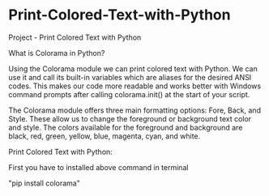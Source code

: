 # Print-Colored-Text-with-Python
Project - Print Colored Text with Python

What is Colorama in Python?

Using the Colorama module we can print colored text with Python. We can use it and call its built-in variables which are aliases for the desired ANSI codes. This makes our code more readable and works better with Windows command prompts after calling colorama.init() at the start of your script.

The Colorama module offers three main formatting options: Fore, Back, and Style. These allow us to change the foreground or background text color and style. The colors available for the foreground and background are black, red, green, yellow, blue, magenta, cyan, and white.

Print Colored Text with Python:

First you have to installed above command in terminal 

"pip install colorama"
